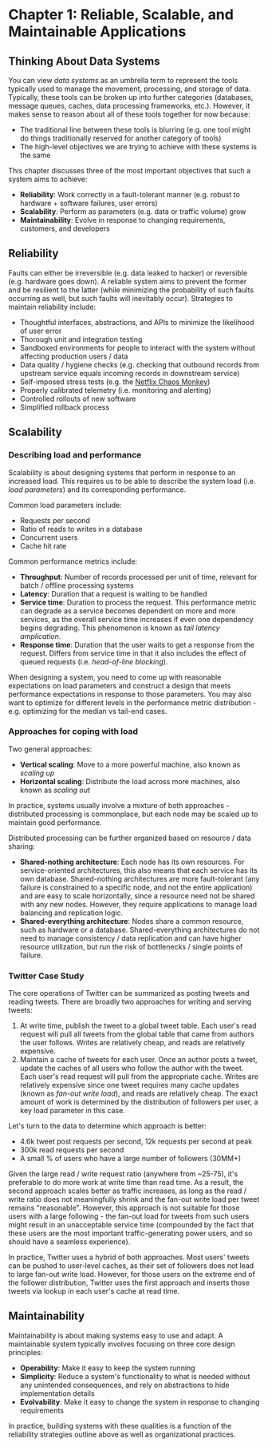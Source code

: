 # Chapter 1: Reliable, Scalable, and Maintainable Applications

## Thinking About Data Systems
You can view *data systems* as an umbrella term to represent the tools typically used to manage 
the movement, processing, and storage of data. Typically, these tools can be broken up into further 
categories (databases, message queues, caches, data processing frameworks, etc.). However, it 
makes sense to reason about all of these tools together for now because:

- The traditional line between these tools is blurring (e.g. one tool might do things 
  traditionally reserved for another category of tools)
- The high-level objectives we are trying to achieve with these systems is the same

This chapter discusses three of the most important objectives that such a system aims to achieve:

- **Reliability**: Work correctly in a fault-tolerant manner (e.g. robust to hardware + software 
  failures, user errors)
- **Scalability**: Perform as parameters (e.g. data or traffic volume) grow
- **Maintainability**: Evolve in response to changing requirements, customers, and developers

## Reliability
Faults can either be irreversible (e.g. data leaked to hacker) or reversible (e.g. hardware goes 
down). A reliable system aims to prevent the former and be resilient to the latter (while 
minimizing the probability of such faults occurring as well, but such faults will inevitably 
occur). Strategies to maintain reliability include:

- Thoughtful interfaces, abstractions, and APIs to minimize the likelihood of user error
- Thorough unit and integration testing
- Sandboxed environments for people to interact with the system without affecting production 
  users / data
- Data quality / hygiene checks (e.g. checking that outbound records from upstream service 
  equals incoming records in downstream service)  
- Self-imposed stress tests (e.g. the [Netflix Chaos Monkey](https://netflix.github.io/chaosmonkey/))
- Properly calibrated telemetry (i.e. monitoring and alerting)
- Controlled rollouts of new software  
- Simplified rollback process

## Scalability

### Describing load and performance
Scalability is about designing systems that perform in response to an increased load. This 
requires us to be able to describe the system load (i.e. *load parameters*) and its 
corresponding performance.

Common load parameters include:

- Requests per second
- Ratio of reads to writes in a database
- Concurrent users
- Cache hit rate

Common performance metrics include:

- **Throughput**: Number of records processed per unit of time, relevant for batch / offline 
  processing systems
- **Latency**: Duration that a request is waiting to be handled 
- **Service time**: Duration to process the request. This performance metric can degrade as a 
  service becomes dependent on more and more services, as the overall service time increases if 
  even one dependency begins degrading. This phenomenon is known as *tail latency amplication*. 
- **Response time**: Duration that the user waits to get a response from the request. Differs 
  from service time in that it also includes the effect of queued requests (i.e. *head-of-line 
  blocking*).
  
When designing a system, you need to come up with reasonable expectations on load parameters and 
construct a design that meets performance expectations in response to those parameters. You may 
also want to optimize for different levels in the performance metric distribution - e.g. 
optimizing for the median vs tail-end cases.

### Approaches for coping with load

Two general approaches:

- **Vertical scaling**: Move to a more powerful machine, also known as *scaling up*
- **Horizontal scaling**: Distribute the load across more machines, also known as *scaling out*

In practice, systems usually involve a mixture of both approaches - distributed processing is 
commonplace, but each node may be scaled up to maintain good performance. 

Distributed processing can be further organized based on resource / data sharing:

- **Shared-nothing architecture**: Each node has its own resources. For service-oriented 
  architectures, this also means that each service has its own database. Shared-nothing 
  architectures are more fault-tolerant (any failure is constrained to a specific node, and not 
  the entire application) and are easy to scale horizontally, since a resource need not be 
  shared with any new nodes. However, they require applications to manage load balancing and 
  replication logic.
- **Shared-everything architecture**: Nodes share a common resource, such as hardware or a 
  database. Shared-everything architectures do not need to manage consistency / data replication 
  and can have higher resource utilization, but run the risk of bottlenecks / single points of 
  failure.

### Twitter Case Study
The core operations of Twitter can be summarized as posting tweets and reading tweets. There are 
broadly two approaches for writing and serving tweets:

1. At write time, publish the tweet to a global tweet table. Each user's read request will pull all 
  tweets from the global table that came from authors the user follows. Writes are relatively 
  cheap, and reads are relatively expensive.
1. Maintain a cache of tweets for each user. Once an author posts a tweet, update the caches of 
  all users who follow the author with the tweet. Each user's read request will pull from the 
  appropriate cache. Writes are relatively expensive since one tweet requires many cache updates 
  (known as *fan-out write load*), and reads are relatively cheap. The exact amount of work is 
  determined by the distribution of followers per user, a key load parameter in this case.
  
Let's turn to the data to determine which approach is better:

- 4.6k tweet post requests per second, 12k requests per second at peak
- 300k read requests per second
- A small % of users who have a large number of followers (30MM+)

Given the large read / write request ratio (anywhere from ~25-75), it's preferable to do more 
work at write time than read time. As a result, the second approach scales better as traffic 
increases, as long as the read / write ratio does not meaningfully shrink and the fan-out write 
load per tweet remains "reasonable". However, this approach is not suitable for those users with a 
large following - the fan-out load for tweets from such users might result in an unacceptable 
service time (compounded by the fact that these users are the most important traffic-generating 
power users, and so should have a seamless experience).

In practice, Twitter uses a hybrid of both approaches. Most users' tweets can be pushed to 
user-level caches, as their set of followers does not lead to large fan-out write load. However, 
for those users on the extreme end of the follower distribution, Twitter uses the first approach 
and inserts those tweets via lookup in each user's cache at read time.

## Maintainability

Maintainability is about making systems easy to use and adapt. A maintainable system typically 
involves focusing on three core design principles:

- **Operability**: Make it easy to keep the system running
- **Simplicity**: Reduce a system's functionality to what is needed without any unintended 
  consequences, and rely on abstractions to hide implementation details
- **Evolvability**: Make it easy to change the system in response to changing requirements

In practice, building systems with these qualities is a function of the reliability strategies 
outline above as well as organizational practices.

